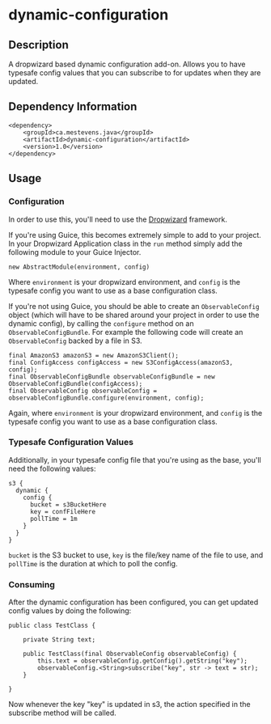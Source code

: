 # dynamic-configuration

## Description

A dropwizard based dynamic configuration add-on. Allows you to have typesafe config values that you can subscribe to for updates when they are updated.

## Dependency Information

```
<dependency>
    <groupId>ca.mestevens.java</groupId>
    <artifactId>dynamic-configuration</artifactId>
    <version>1.0</version>
</dependency>
```

## Usage

### Configuration

In order to use this, you'll need to use the [Dropwizard](dropwizard.github.io/dropwizard) framework.

If you're using Guice, this becomes extremely simple to add to your project. In your Dropwizard Application class in the `run` method simply add the following module to your Guice Injector.

```
new AbstractModule(environment, config)
```

Where `environment` is your dropwizard environment, and `config` is the typesafe config you want to use as a base configuration class.

If you're not using Guice, you should be able to create an `ObservableConfig` object (which will have to be shared around your project in order to use the dynamic config), by calling the `configure` method on an `ObservableConfigBundle`. For example the following code will create an `ObservableConfig` backed by a file in S3.

```
final AmazonS3 amazonS3 = new AmazonS3Client();
final ConfigAccess configAccess = new S3ConfigAccess(amazonS3, config);
final ObservableConfigBundle observableConfigBundle = new ObservableConfigBundle(configAccess);
final ObservableConfig observableConfig = observableConfigBundle.configure(environment, config);
```

Again, where `environment` is your dropwizard environment, and `config` is the typesafe config you want to use as a base configuration class.

### Typesafe Configuration Values

Additionally, in your typesafe config file that you're using as the base, you'll need the following values:

```
s3 {
  dynamic {
    config {
      bucket = s3BucketHere
      key = confFileHere
      pollTime = 1m
    }
  }
}
```

`bucket` is the S3 bucket to use, `key` is the file/key name of the file to use, and `pollTime` is the duration at which to poll the config.

### Consuming

After the dynamic configuration has been configured, you can get updated config values by doing the following:

```
public class TestClass {

    private String text;

    public TestClass(final ObservableConfig observableConfig) {
        this.text = observableConfig.getConfig().getString("key");
        observableConfig.<String>subscribe("key", str -> text = str);
    }

}
```

Now whenever the key "key" is updated in s3, the action specified in the subscribe method will be called.